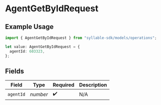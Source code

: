 # AgentGetByIdRequest

## Example Usage

```typescript
import { AgentGetByIdRequest } from "syllable-sdk/models/operations";

let value: AgentGetByIdRequest = {
  agentId: 603323,
};
```

## Fields

| Field              | Type               | Required           | Description        |
| ------------------ | ------------------ | ------------------ | ------------------ |
| `agentId`          | *number*           | :heavy_check_mark: | N/A                |